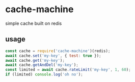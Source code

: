 # cache-machine

simple cache built on redis


## usage

```javascript
const cache = require('cache-machine')(redis);
await cache.set('my-key', { test: true });
await cache.get('my-key');
await cache.getAndDel('my-key');
const limited = await cache.rateLimit('my-key', 1, 60);
if (limited) console.log('oh no');
```